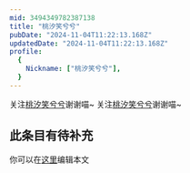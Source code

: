 ```yaml
---
mid: 3494349782387138
title: "桃汐笑兮兮"
pubDate: "2024-11-04T11:22:13.168Z"
updatedDate: "2024-11-04T11:22:13.168Z"
profile:
  {
    Nickname: ["桃汐笑兮兮"],
  }
---
```


关注[桃汐笑兮兮](https://space.bilibili.com/3494349782387138)谢谢喵~ 关注[桃汐笑兮兮](https://space.bilibili.com/3494349782387138)谢谢喵~

## 此条目有待补充
你可以在[这里](https://github.com/Yuhanawa/VTuber.ICU-Content/edit/master/v/桃汐笑兮兮/index.md)编辑本文
